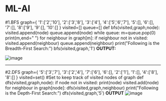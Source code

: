 # ML-AI

#1.BFS
graph={
    '1':['2','10'],
    '2':['3','8'],
    '3':['4'],
    '4':['5','6','7'],
    '5':[],
    '6':[],
    '7':[],
    '8':['9'],
    '9':[],
    '10':[]
    }
visited=[]
queue=[]
def bfs(visited,graph,node):
    visited.append(node)
    queue.append(node)
    while queue:
        m=queue.pop(0)
        print(m,end=" ")
        for neighbour in graph[m]:
            if neighbour not in visited:
                visited.append(neighbour)
                queue.append(neighbour)
print("Following is the Breadth-First Search:")
bfs(visited,graph,'1')
<b>OUTPUT:</b>

![image](https://user-images.githubusercontent.com/97940332/207026350-272364f6-19bb-49c6-813e-d4d450dad8b6.png)


----------------------------------------------------------------------------------------------------------------------------------------------------------
#2.DFS
graph={
    '5':['3','7'],
    '3':['2','4'],
    '7':['6'],
    '6':[],
    '2':['1'],
    '1':[],
    '4':['8'],
    '8':[]
}
visited=set() #Set to keep track of visited nodes of graph
def dfs(visited,graph,node):
    if node not in visited:
        print(node)
        visited.add(node)
        for neighbour in graph[node]:
            dfs(visited,graph,neighbour)
print("Following is the Depth-First Search:")
dfs(visited,graph,'5')
<b>OUTPUT</b>
![image](https://user-images.githubusercontent.com/97940332/207026465-d03c3220-cfa0-4907-b516-d362464b365b.png)
